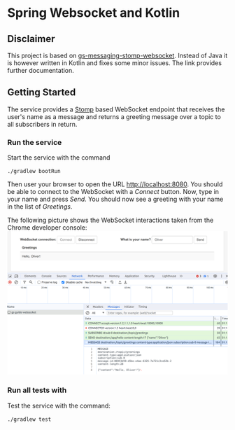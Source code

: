 # Spring Websocket and Kotlin

## Disclaimer
This project is based on
[gs-messaging-stomp-websocket](https://github.com/spring-guides/gs-messaging-stomp-websocket).
Instead of Java it is however written in Kotlin and fixes some minor issues.
The link provides further documentation.

## Getting Started
The service provides a [Stomp](https://stomp.github.io) based WebSocket
endpoint that receives the user's name as a message and returns a
greeting message over a topic to all subscribers in return.

### Run the service
Start the service with the command
```
./gradlew bootRun
```
Then user your browser to open the URL
[http://localhost:8080](http://localhost:8080).
You should be able to connect to the WebSocket with a _Connect_ button.
Now, type in your name and press _Send_.
You should now see a greeting with your name in the list of _Greetings_.

The following picture shows the WebSocket interactions
taken from the Chrome developer console:
![WebSocket Flow](documentation/websocket-flow.png)

### Run all tests with
Test the service with the command:
```
./gradlew test
```
